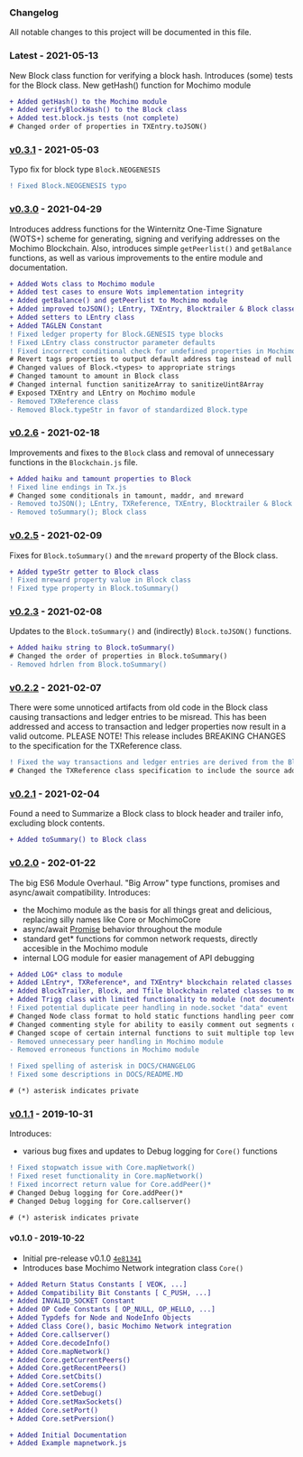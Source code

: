 ### Changelog

All notable changes to this project will be documented in this file.

### Latest - 2021-05-13

New Block class function for verifying a block hash. Introduces (some) tests for the Block class. New getHash() function for Mochimo module

```diff
+ Added getHash() to the Mochimo module
+ Added verifyBlockHash() to the Block class
+ Added test.block.js tests (not complete)
# Changed order of properties in TXEntry.toJSON()
```

### [v0.3.1](https://github.com/chrisdigity/mochimo-nodejs/releases/tag/v0.3.1) - 2021-05-03

Typo fix for block type `Block.NEOGENESIS`

```diff
! Fixed Block.NEOGENESIS typo
```

### [v0.3.0](https://github.com/chrisdigity/mochimo-nodejs/releases/tag/v0.3.0) - 2021-04-29

Introduces address functions for the Winternitz One-Time Signature (WOTS+) scheme for generating, signing and verifying addresses on the Mochimo Blockchain. Also, introduces simple `getPeerlist()` and `getBalance` functions, as well as various improvements to the entire module and documentation.

```diff
+ Added Wots class to Mochimo module
+ Added test cases to ensure Wots implementation integrity
+ Added getBalance() and getPeerlist to Mochimo module
+ Added improved toJSON(); LEntry, TXEntry, Blocktrailer & Block classes
+ Added setters to LEntry class
+ Added TAGLEN Constant
! Fixed ledger property for Block.GENESIS type blocks
! Fixed LEntry class constructor parameter defaults
! Fixed incorrect conditional check for undefined properties in Mochimo
# Revert tags properties to output default address tag instead of null
# Changed values of Block.<types> to appropriate strings
# Changed tamount to amount in Block class
# Changed internal function sanitizeArray to sanitizeUint8Array
# Exposed TXEntry and LEntry on Mochimo module
- Removed TXReference class
- Removed Block.typeStr in favor of standardized Block.type
```

### [v0.2.6](https://github.com/chrisdigity/mochimo-nodejs/releases/tag/v0.2.6) - 2021-02-18

Improvements and fixes to the `Block` class and removal of unnecessary functions in the `Blockchain.js` file.

```diff
+ Added haiku and tamount properties to Block
! Fixed line endings in Tx.js
# Changed some conditionals in tamount, maddr, and mreward
- Removed toJSON(); LEntry, TXReference, TXEntry, Blocktrailer & Block classes
- Removed toSummary(); Block class
```

### [v0.2.5](https://github.com/chrisdigity/mochimo-nodejs/releases/tag/v0.2.5) - 2021-02-09

Fixes for `Block.toSummary()` and the `mreward` property of the Block class.

```diff
+ Added typeStr getter to Block class
! Fixed mreward property value in Block class
! Fixed type property in Block.toSummary()
```

### [v0.2.3](https://github.com/chrisdigity/mochimo-nodejs/releases/tag/v0.2.3) - 2021-02-08

Updates to the `Block.toSummary()` and (indirectly) `Block.toJSON()` functions.

```diff
+ Added haiku string to Block.toSummary()
# Changed the order of properties in Block.toSummary()
- Removed hdrlen from Block.toSummary()
```

### [v0.2.2](https://github.com/chrisdigity/mochimo-nodejs/releases/tag/v0.2.2) - 2021-02-07

There were some unnoticed artifacts from old code in the Block class causing
transactions and ledger entries to be misread. This has been addressed and
access to transaction and ledger properties now result in a valid outcome.
PLEASE NOTE! This release includes BREAKING CHANGES to the specification for the TXReference class.

```diff
! Fixed the way transactions and ledger entries are derived from the Block class
# Changed the TXReference class specification to include the source address
```

### [v0.2.1](https://github.com/chrisdigity/mochimo-nodejs/releases/tag/v0.2.1) - 2021-02-04

Found a need to Summarize a Block class to block header and trailer info, excluding block contents.

```diff
+ Added toSummary() to Block class
```

### [v0.2.0](https://github.com/chrisdigity/mochimo-nodejs/releases/tag/v0.2.0) - 202-01-22

The big ES6 Module Overhaul. "Big Arrow" type functions, promises and async/await compatibility.
Introduces:
- the Mochimo module as the basis for all things great and delicious, replacing silly names like Core or MochimoCore
- async/await [Promise](https://developer.mozilla.org/en-US/docs/Web/JavaScript/Reference/Global_Objects/Promise) behavior throughout the module
- standard get&ast; functions for common network requests, directly accesible in the Mochimo module
- internal LOG module for easier management of API debugging

```diff
+ Added LOG* class to module
+ Added LEntry*, TXReference*, and TXEntry* blockchain related classes to module
+ Added BlockTrailer, Block, and Tfile blockchain related classes to module
+ Added Trigg class with limited functionality to module (not documented)
! Fixed potential duplicate peer handling in node.socket "data" event
# Changed Node class format to hold static functions handling peer communication
# Changed commenting style for ability to easily comment out segments of code
# Changed scope of certain internal functions to suit multiple top level classes
- Removed unnecessary peer handling in Mochimo module
- Removed erroneous functions in Mochimo module

! Fixed spelling of asterisk in DOCS/CHANGELOG
! Fixed some descriptions in DOCS/README.MD

# (*) asterisk indicates private
```

### [v0.1.1](https://github.com/chrisdigity/mochimo-nodejs/releases/tag/v0.1.1) - 2019-10-31

Introduces:
- various bug fixes and updates to Debug logging for `Core()` functions

```diff
! Fixed stopwatch issue with Core.mapNetwork()
! Fixed reset functionality in Core.mapNetwork()
! Fixed incorrect return value for Core.addPeer()*
# Changed Debug logging for Core.addPeer()*
# Changed Debug logging for Core.callserver()

# (*) asterisk indicates private
```

#### v0.1.0 - 2019-10-22

- Initial pre-release v0.1.0 [`4e81341`](https://github.com/chrisdigity/mochimo-nodejs/commit/4e8134110e06f450348e82ec00c321e4461ce244)
- Introduces base Mochimo Network integration class `Core()`

```diff
+ Added Return Status Constants [ VEOK, ...]
+ Added Compatibility Bit Constants [ C_PUSH, ...]
+ Added INVALID_SOCKET Constant
+ Added OP Code Constants [ OP_NULL, OP_HELLO, ...]
+ Added Typdefs for Node and NodeInfo Objects
+ Added Class Core(), basic Mochimo Network integration
+ Added Core.callserver()
+ Added Core.decodeInfo()
+ Added Core.mapNetwork()
+ Added Core.getCurrentPeers()
+ Added Core.getRecentPeers()
+ Added Core.setCbits()
+ Added Core.setCorems()
+ Added Core.setDebug()
+ Added Core.setMaxSockets()
+ Added Core.setPort()
+ Added Core.setPversion()

+ Added Initial Documentation
+ Added Example mapnetwork.js
```

